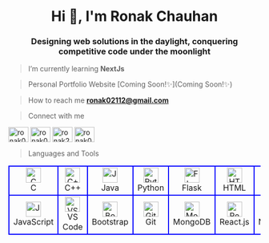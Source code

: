 <h1 align="center">Hi 👋, I'm Ronak Chauhan</h1>
 <h3 align="center" class="spaced-heading">
        Designing web solutions in the daylight, conquering competitive code under the moonlight
    </h3>



> I’m currently learning **NextJs**

> Personal Portfolio Website [Coming Soon!✨](Coming Soon!✨)

> How to reach me **ronak02112@gmail.com**


> Connect with me
<p align="left">
<a href="https://twitter.com/ronak021" target="blank"><img align="center" src="https://raw.githubusercontent.com/rahuldkjain/github-profile-readme-generator/master/src/images/icons/Social/twitter.svg" alt="ronak021" height="30" width="40" /></a>
<a href="https://linkedin.com/in/ronak021" target="blank"><img align="center" src="https://raw.githubusercontent.com/rahuldkjain/github-profile-readme-generator/master/src/images/icons/Social/linked-in-alt.svg" alt="ronak021" height="30" width="40" /></a>
<a href="https://codeforces.com/profile/ronak2112" target="blank"><img align="center" src="https://raw.githubusercontent.com/rahuldkjain/github-profile-readme-generator/master/src/images/icons/Social/codeforces.svg" alt="ronak2112" height="30" width="40" /></a>
<a href="https://www.leetcode.com/ronak021" target="blank"><img align="center" src="https://raw.githubusercontent.com/rahuldkjain/github-profile-readme-generator/master/src/images/icons/Social/leet-code.svg" alt="ronak021" height="30" width="40" /></a>
</p>


> Languages and Tools
<table>
<tr>
<td align="center" width="60" style="border:2px solid blue">
    <a href="https://www.cprogramming.com/"><img src="https://skillicons.dev/icons?i=c" width="30" height="30" padding="5" alt="C" /></a>
    <br>C</br>
</td>

<td align="center" width="60" style="border:2px solid blue">
    <a href="https://www.w3schools.com/cpp/"><img src="https://skillicons.dev/icons?i=cpp" width="30" height="30" padding="5" alt="C++" /></a>
    <br>C++</br>
</td>
<td align="center" width="60" style="border:2px solid blue">
    <a href="https://www.java.com/"><img src="https://skillicons.dev/icons?i=java" width="30" height="30" padding="5" alt="Java" /></a>
    <br>Java</br>
</td>

<td align="center" width="60" style="border:2px solid blue">
    <a href="https://www.python.org/"><img src="https://skillicons.dev/icons?i=py" width="30" height="30" padding="5" alt="Python" /></a>
    <br>Python</br>
</td>
<td align="center" width="60" style="border:2px solid blue">
    <a href="https://flask.palletsprojects.com/"><img src="https://skillicons.dev/icons?i=flask" width="30" height="30" padding="5" alt="Flask" /></a>
    <br>Flask</br>
</td>

<td align="center" width="60" style="border:2px solid blue">
    <a href="https://www.w3schools.com/html/"><img src="https://skillicons.dev/icons?i=html" width="30" height="30" padding="5" alt="HTML" /></a>
    <br>HTML</br>
</td>
<td align="center" width="60" style="border:2px solid blue">
    <a href="https://www.w3schools.com/css/"><img src="https://skillicons.dev/icons?i=css" width="30" height="30" padding="5" alt="CSS" /></a>
    <br>CSS</br>
</td>
<td align="center" width="60" style="border:2px solid blue">
    <a href="https://tailwindcss.com/"><img src="https://skillicons.dev/icons?i=tailwind" width="30" height="30" padding="5" alt="Tailwind" /></a>
    <br>Tailwind</br>
</td>
</tr>
<tr>
<td align="center" width="60" style="border:2px solid blue">
    <a href="https://developer.mozilla.org/en-US/docs/Web/JavaScript"><img src="https://skillicons.dev/icons?i=javascript" width="30" height="30" padding="5" alt="JavaScript" /></a>
    <br>JavaScript</br>
</td>
<td align="center" width="60" style="border:2px solid blue">
    <a href="https://code.visualstudio.com/"><img src="https://skillicons.dev/icons?i=vscode" width="30" height="30" padding="5" alt="VS Code" /></a>
    <br>VS Code</br>
</td>
<td align="center" width="60" style="border:2px solid blue">
    <a href="https://getbootstrap.com/"><img src="https://skillicons.dev/icons?i=bootstrap" width="30" height="30" padding="5" alt="Bootstrap" /></a>
    <br>Bootstrap</br>
</td>

<td align="center" width="60" style="border:2px solid blue">
    <a href="https://git-scm.com/"><img src="https://skillicons.dev/icons?i=git" width="30" height="30" padding="5" alt="Git" /></a>
    <br>Git</br>
</td>
<td align="center" width="60" style="border:2px solid blue">
    <a href="https://www.mongodb.com/"><img src="https://skillicons.dev/icons?i=mongodb" width="30" height="30" padding="5" alt="MongoDB" /></a>
    <br>MongoDB</br>
</td>

<td align="center" width="60" style="border:2px solid blue">
    <a href="https://react.dev/"><img src="https://skillicons.dev/icons?i=react" width="30" height="30" padding="5" alt="React" /></a>
    <br>React.js</br>
</td>
<td align="center" width="60" style="border:2px solid blue">
    <a href="https://nextjs.org/"><img src="https://skillicons.dev/icons?i=nextjs" width="30" height="30" padding="5" alt="Next.js" /></a>
    <br>Next.js</br>
</td>
<td align="center" width="60" style="border:2px solid blue">
    <a href="https://www.typescriptlang.org/"><img src="https://skillicons.dev/icons?i=ts" width="30" height="30" padding="5" alt="TypeScript" /></a>
    <br>TypeScript</br>
</td>
</tr>
</table>
